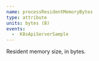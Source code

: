 ```yaml
---
name: processResidentMemoryBytes
type: attribute
units: bytes (B)
events:
  -  K8sApiServerSample
---
```


Resident memory size, in bytes.
